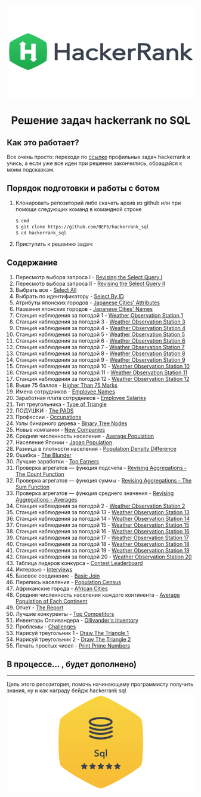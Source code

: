 <div align="center">


<img src="./art/hackerrank.png" alt="logo" width="600" height="250">

# Решение задач hackerrank по SQL

</div>

## Как это работает?

Все очень просто: переходи по [ссылке](https://www.hackerrank.com/domains/sql?filters%5Bstatus%5D%5B%5D=unsolved&badge_type=sql) 
профильных задач hackerrank и учись, а если уже все идеи при решении закончились, обращайся к моим подсказкам.

## Порядок подготовки и работы с ботом

1. Клонировать репозиторий либо скачать архив из github или при помощи следующих команд в командной строке
   ```commandline
   $ cmd
   $ git clone https://github.com/BEPb/hackerrank_sql
   $ cd hackerrank_sql
   ```

2. Приступить к решеиню задач:
## Содержание
  
1. Пересмотр выбора запроса I - [Revising the Select Query I](./tasks/1.md)
2. Пересмотр выбора запроса II - [Revising the Select Query II](./tasks/2.md)
3. Выбрать все - [Select All](./tasks/3.md)
4. Выбрать по идентификатору - [Select By ID](./tasks/4.md)
5. Атрибуты японских городов - [Japanese Cities' Attributes](./tasks/5.md)
6. Названия японских городов - [Japanese Cities' Names](./tasks/6.md)
7. Станция наблюдения за погодой 1 - [Weather Observation Station 1](./tasks/7.md)
8. Станция наблюдения за погодой 3 - [Weather Observation Station 3](./tasks/8.md)
9. Станция наблюдения за погодой 4 - [Weather Observation Station 4](./tasks/9.md)
10. Станция наблюдения за погодой 5 - [Weather Observation Station 5](./tasks/10.md)
11. Станция наблюдения за погодой 6 - [Weather Observation Station 6](./tasks/11.md)
12. Станция наблюдения за погодой 7 - [Weather Observation Station 7](./tasks/12.md)
13. Станция наблюдения за погодой 8 - [Weather Observation Station 8](./tasks/13.md)
14. Станция наблюдения за погодой 9 - [Weather Observation Station 9](./tasks/14.md)
15. Станция наблюдения за погодой 10 - [Weather Observation Station 10](./tasks/15.md)
16. Станция наблюдения за погодой 11 - [Weather Observation Station 11](./tasks/16.md)
17. Станция наблюдения за погодой 12 - [Weather Observation Station 12](./tasks/17.md)
18. Выше 75 баллов - [Higher Than 75 Marks](./tasks/18.md)
19. Имена сотрудников - [Employee Names](./tasks/19.md)
20. Заработная плата сотрудников - [Employee Salaries](./tasks/20.md)
21. Тип треугольника - [Type of Triangle](./tasks/21.md)
22. ПОДУШКИ - [The PADS](./tasks/22.md)
23. Профессии - [Occupations](./tasks/23.md)
24. Узлы бинарного дерева - [Binary Tree Nodes](./tasks/24.md)
25. Новые компании - [New Companies](./tasks/25.md)
26. Средняя численность населения - [Average Population](./tasks/26.md)
27. Население Японии - [Japan Population](./tasks/27.md)
28. Разница в плотности населения - [Population Density Difference](./tasks/28.md)
29. Ошибка - [The Blunder](./tasks/29.md)
30. Лучшие заработки - [Top Earners](./tasks/30.md)
31. Проверка агрегатов — функция подсчета - [Revising Aggregations - The Count Function](./tasks/31.md)
32. Проверка агрегатов — функция суммы - [Revising Aggregations - The Sum Function](./tasks/32.md)
33. Проверка агрегатов — функция среднего значения - [Revising Aggregations - Averages](./tasks/33.md)
34. Станция наблюдения за погодой 2 - [Weather Observation Station 2](./tasks/34.md)
35. Станция наблюдения за погодой 13 - [Weather Observation Station 13](./tasks/35.md)
36. Станция наблюдения за погодой 14 - [Weather Observation Station 14](./tasks/36.md)
37. Станция наблюдения за погодой 15 - [Weather Observation Station 15](./tasks/37.md)
38. Станция наблюдения за погодой 16 - [Weather Observation Station 16](./tasks/38.md)
39. Станция наблюдения за погодой 17 - [Weather Observation Station 17](./tasks/39.md)
40. Станция наблюдения за погодой 18 - [Weather Observation Station 18](./tasks/40.md)
41. Станция наблюдения за погодой 19 - [Weather Observation Station 19](./tasks/41.md)
42. Станция наблюдения за погодой 20 - [Weather Observation Station 20](./tasks/42.md)
43. Таблица лидеров конкурса - [Contest Leaderboard](./tasks/43.md)
44. Интервью - [Interviews](./tasks/44.md)
45. Базовое соединение - [Basic Join](./tasks/45.md)
46. Перепись населения - [Population Census](./tasks/46.md)
47. Африканские города - [African Cities](./tasks/47.md)
48. Средняя численность населения каждого континента - [Average Population of Each Continent](./tasks/48.md)
49. Отчет - [The Report](./tasks/49.md)
50. Лучшие конкуренты - [Top Competitors](./tasks/50.md)
51. Инвентарь Олливандера - [Ollivander's Inventory](./tasks/51.md)
52. Проблемы - [Challenges](./tasks/52.md)
53. Нарисуй треугольник 1 - [Draw The Triangle 1](./tasks/53.md)
54. Нарисуй треугольник 2 - [Draw The Triangle 2](./tasks/54.md)
55. Печать простых чисел - [Print Prime Numbers](./tasks/55.md)


## В процессе...  , будет дополнено)

  
---






Цель этого репозитория, помочь начинающему программисту получить знания, ну и как награду бейдж hackerrank sql
<img src="./art/sql.png" alt="sertificate" >

